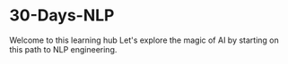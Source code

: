 # 30-Days-NLP
Welcome to this learning hub Let's explore the magic of AI by starting on this path to NLP engineering.
